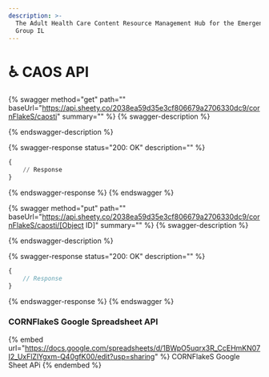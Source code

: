 ```yaml
---
description: >-
  The Adult Health Care Content Resource Management Hub for the Emergent APHID
  Group IL
---
```


# ♿ CAOS API

{% swagger method="get" path="" baseUrl="https://api.sheety.co/2038ea59d35e3cf806679a2706330dc9/cornFlakeS/caosti" summary="" %}
{% swagger-description %}

{% endswagger-description %}

{% swagger-response status="200: OK" description="" %}
```python
{
    // Response
}
```
{% endswagger-response %}
{% endswagger %}

{% swagger method="put" path="" baseUrl="https://api.sheety.co/2038ea59d35e3cf806679a2706330dc9/cornFlakeS/caosti/[Object ID]" summary="" %}
{% swagger-description %}

{% endswagger-description %}

{% swagger-response status="200: OK" description="" %}
```javascript
{
    // Response
}
```
{% endswagger-response %}
{% endswagger %}

### CORNFlakeS Google Spreadsheet API

{% embed url="https://docs.google.com/spreadsheets/d/1BWpO5uqrx3R_CcEHmKN07I2_UxFlZlYgxm-Q40gfK00/edit?usp=sharing" %}
CORNFlakeS Google Sheet APi
{% endembed %}
